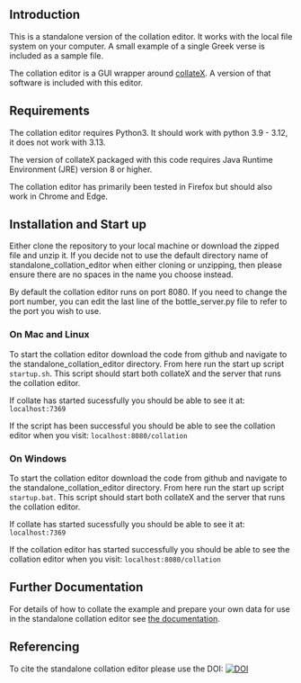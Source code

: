 Introduction
---
This is a standalone version of the collation editor. It works with the local file system on your computer. A small example of a single Greek verse is included as a sample file. 

The collation editor is a GUI wrapper around [collateX](https://collatex.net/). A version of that software is included with this editor.


Requirements
---
The collation editor requires Python3. It should work with python 3.9 - 3.12, it does not work with 3.13.

The version of collateX packaged with this code requires Java Runtime Environment (JRE) version 8 or higher.

The collation editor has primarily been tested in Firefox but should also work in Chrome and Edge.

Installation and Start up
---
Either clone the repository to your local machine or download the zipped file and unzip it. If you decide not to use the default directory name of standalone_collation_editor when either cloning or unzipping, then please ensure there are no spaces in the name you choose instead.

By default the collation editor runs on port 8080. If you need to change the port number, you can edit the last line of the bottle_server.py file to refer to the port you wish to use.

### On Mac and Linux

To start the collation editor download the code from github and navigate to the standalone_collation_editor directory. From here run the start up script `startup.sh`. This script should start both collateX and the server that runs the collation editor.

If collate has started sucessfully you should be able to see it at:
`localhost:7369`

If the script has been successful you should be able to see the collation editor when you visit:
`localhost:8080/collation`

### On Windows

To start the collation editor download the code from github  and navigate to the standalone_collation_editor directory. From here run the start up script `startup.bat`. This script should start both collateX and the server that runs the collation editor.

If collate has started sucessfully you should be able to see it at:
`localhost:7369`

If the collation editor has started successfully you should be able to see the collation editor when you visit:
`localhost:8080/collation`

Further Documentation
---
For details of how to collate the example and prepare your own data for use in the standalone collation editor see [the documentation](https://itsee-birmingham.github.io/standalone_collation_editor/).

Referencing
---

To cite the standalone collation editor please use the DOI: [![DOI](https://zenodo.org/badge/142014378.svg)](https://zenodo.org/badge/latestdoi/142014378)
